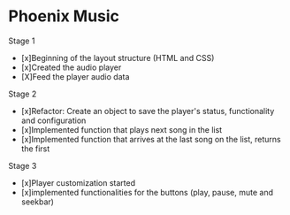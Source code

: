 # Phoenix Music

Stage 1
- [x]Beginning of the layout structure (HTML and CSS)
- [x]Created the audio player
- [X]Feed the player audio data

Stage 2
- [x]Refactor: Create an object to save the player's status, functionality and configuration
- [x]Implemented function that plays next song in the list
- [x]Implemented function that arrives at the last song on the list, returns the first

Stage 3
- [x]Player customization started
- [x]implemented functionalities for the buttons (play, pause, mute and seekbar)